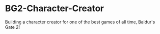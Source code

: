 # BG2-Character-Creator
Building a character creator for one of the best games of all time, Baldur's Gate 2!
